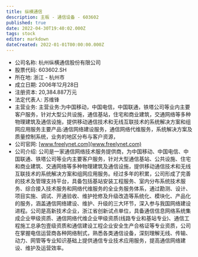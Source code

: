 ```yaml
---
title: 纵横通信
description: 主板 - 通信设备 - 603602
published: true
date: 2022-04-30T19:40:02.000Z
tags: stock
editor: markdown
dateCreated: 2022-01-01T00:00:00.000Z
---
```


- 公司名称: 杭州纵横通信股份有限公司
- 股票代码: 603602.SH
- 所在地: 浙江 - 杭州市
- 成立日期: 2006年12月28日
- 注册资本: 20,384.887万元
- 法定代表人: 苏维锋
- 主营业务: 主营业务:为中国移动，中国电信，中国联通，铁塔公司等业内主要客户服务，针对大型公共设施，通信基站，住宅和商业建筑，交通网络等多种物理建筑及通信设施，提供移动通信技术和无线互联技术的系统解决方案和组网应用服务主要产品:通信网络建设服务，通信网络代维服务，系统解决方案及质量控制系统，业务的地区分布与客户资源，
- 公司官网: [www.freelynet.com](www.freelynet.com)
- 公司介绍: 公司是一家通信网络技术服务提供商，为中国移动、中国电信、中国联通、铁塔公司等业内主要客户服务，针对大型通信基站、公共设施、住宅和商业建筑、交通网络等多种物理建筑及通信设施，提供移动通信技术和无线互联技术的系统解决方案和组网应用服务。经过多年的积累，公司形成了完善的技术及管理支持平台，具备包括基站安装工程服务、室内分布系统技术服务、综合接入技术服务和网络代维服务的全业务服务体系，通过勘测、设计、项目实施、调试、开通验收、维护抢修及升级改造等系统化、模块化、产品化的服务，涵盖通信网络建设、维护、升级的三大环节，深入参与我国网络建设进程。公司是高新技术企业，浙江省创新试点单位，具备通信信息网络系统集成企业甲级资质、通信网络代维企业甲级资质(线路专业和基站专业)、通信工程施工总承包壹级资质和通信建设工程企业安全生产合格证等专业资质，公司在掌握电信运营商各种网络制式，熟悉各类通信设备，深刻理解无线、传输、动力、网管等专业知识基础上提供通信专业技术应用服务，提高通信网络建设、维护及运营效率。


